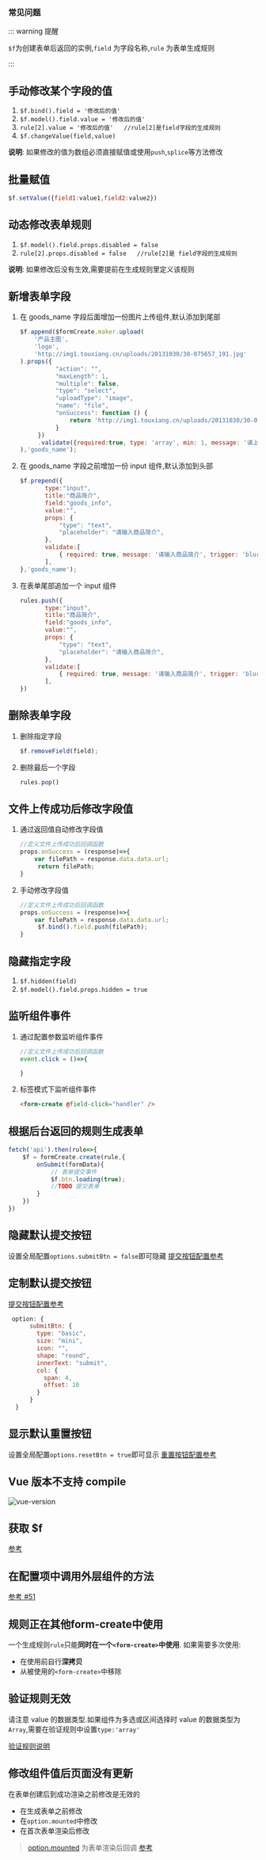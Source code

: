 ### 常见问题

::: warning 提醒

`$f`为创建表单后返回的实例,`field` 为字段名称,`rule` 为表单生成规则

:::

## 手动修改某个字段的值

1. `$f.bind().field = '修改后的值' `
2. `$f.model().field.value = '修改后的值'`
3. `rule[2].value = '修改后的值'   //rule[2]是field字段的生成规则`
4. `$f.changeValue(field,value)`

**说明**: 如果修改的值为数组必须直接赋值或使用`push`,`splice`等方法修改

## 批量赋值

```javascript
$f.setValue({field1:value1,field2:value2})
```

## 动态修改表单规则

1. `$f.model().field.props.disabled = false`
2. `rule[2].props.disabled = false   //rule[2]是 field字段的生成规则`

**说明**: 如果修改后没有生效,需要提前在生成规则里定义该规则

## 新增表单字段

1. 在 goods_name 字段后面增加一份图片上传组件,默认添加到尾部
    ```javascript
    $f.append($formCreate.maker.upload(
        '产品主图',
        'logo',
        'http://img1.touxiang.cn/uploads/20131030/30-075657_191.jpg'
    ).props({
              "action": "",
              "maxLength": 1,
              "multiple": false,
              "type": "select",
              "uploadType": "image",
              "name": "file",
              "onSuccess": function () {
                  return 'http://img1.touxiang.cn/uploads/20131030/30-075657_191.jpg';
              }
         })
         .validate({required:true, type: 'array', min: 1, message: '请上传1张图片', trigger: 'change'}
    ),'goods_name');
    ```
2. 在 goods_name 字段之前增加一份 input 组件,默认添加到头部

    ```javascript
    $f.prepend({
           type:"input",
           title:"商品简介",
           field:"goods_info",
           value:"",
           props: {
               "type": "text",
               "placeholder": "请输入商品简介",
           },
           validate:[
               { required: true, message: '请输入商品简介', trigger: 'blur' },
           ],
    },'goods_name');
    ```
3. 在表单尾部追加一个 input 组件
    ```javascript
    rules.push({
           type:"input",
           title:"商品简介",
           field:"goods_info",
           value:"",
           props: {
               "type": "text",
               "placeholder": "请输入商品简介",
           },
           validate:[
               { required: true, message: '请输入商品简介', trigger: 'blur' },
           ],
    })
    ```
## 删除表单字段

1. 删除指定字段

   ```javascript
   $f.removeField(field);
   ```

2. 删除最后一个字段

   ```javascript
   rules.pop()
   ```



## 文件上传成功后修改字段值

1. 通过返回值自动修改字段值
    ```javascript
    //定义文件上传成功后回调函数
    props.onSuccess = (response)=>{
        var filePath = response.data.data.url;
         return filePath;
    }
    ```
2. 手动修改字段值

    ```javascript
    //定义文件上传成功后回调函数
    props.onSuccess = (response)=>{
        var filePath = response.data.data.url;
         $f.bind().field.push(filePath);
    }
    ```

## 隐藏指定字段

1. `$f.hidden(field)`
2. `$f.model().field.props.hidden = true`

## 监听组件事件

1. 通过配置参数监听组件事件

    ```javascript
    //定义文件上传成功后回调函数
    event.click = ()=>{

    }
    ```
2. 标签模式下监听组件事件

    ```html
    <form-create @field-click="handler" />
    ```

## 根据后台返回的规则生成表单

```javascript
fetch('api').then(rule=>{
    $f = formCreate.create(rule,{
        onSubmit(formData){
            // 表单提交事件
            $f.btn.loading(true);
            //TODO 提交表单
        }
    })
})
```

## 隐藏默认提交按钮

设置全局配置`options.submitBtn = false`即可隐藏 [提交按钮配置参考](/guide/instance.html#f-submitstatus)

## 定制默认提交按钮

[提交按钮配置参考](/guide/instance.html#f-submitstatus)

```javascript
 option: {
      submitBtn: {
        type: "basic",
        size: "mini",
        icon: "",
        shape: "round",
        innerText: "submit",
        col: {
          span: 4,
          offset: 10
        }
      }
  }
```
 

## 显示默认重置按钮

设置全局配置`options.resetBtn = true`即可显示 [重置按钮配置参考](/guide/instance.html#f-resetstatus)

## Vue 版本不支持 compile

![vue-version](/img/vue-version.jpg)


## 获取 $f

[参考](/guide/instance.html)

## 在配置项中调用外层组件的方法

[参考 #51](https://github.com/xaboy/form-create/issues/51#issuecomment-473190389)

## 规则正在其他form-create中使用

一个生成规则`rule`只能**同时在一个`<form-create>`中使用**. 如果需要多次使用:
- 在使用前自行**深拷贝**
- 从被使用的`<form-create>`中移除

## 验证规则无效

请注意 value 的数据类型.如果组件为多选或区间选择时 value 的数据类型为`Array`,需要在验证规则中设置`type:'array'`

[验证规则说明](/other/validation-rules.html)

## 修改组件值后页面没有更新

在表单创建后到成功渲染之前修改是无效的

- 在生成表单之前修改
- 在`option.mounted`中修改
- 在首次表单渲染后修改

> [option.mounted](/components/element/global.html#mounted) 为表单渲染后回调
[参考](https://github.com/xaboy/form-create/issues/51#issuecomment-473190389)
